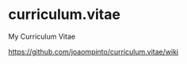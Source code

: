curriculum.vitae
================

My Curriculum Vitae

https://github.com/joaompinto/curriculum.vitae/wiki
